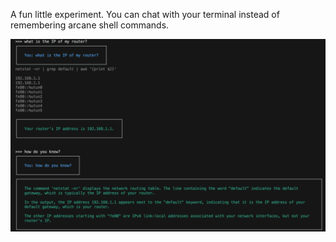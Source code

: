 A fun little experiment.
You can chat with your terminal instead of remembering arcane shell commands.

![NoShell Demo](docs/noshell-demo.png)
